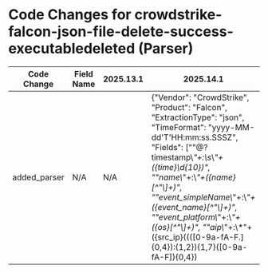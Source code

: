 # Code Changes for crowdstrike-falcon-json-file-delete-success-executabledeleted (Parser)

| Code Change | Field Name | 2025.13.1 | 2025.14.1 |
|-------------|------------|-----------|------------|
| added_parser | N/A | N/A | {"Vendor": "CrowdStrike", "Product": "Falcon", "ExtractionType": "json", "TimeFormat": "yyyy-MM-dd'T'HH:mm:ss.SSSZ", "Fields": ["\"@?timestamp\\*\"+:\s*\\*\"+({time}\d{10})", "\"name\\*\"+:\\*\"+({name}[^\"\\]+)", "\"event_simpleName\\*\"+:\\*\"+({event_name}[^\"\\]+)", "\"event_platform\\*\"+:\\*\"+({os}[^\"\\]+)", "\"aip\\*\"+:\\*\"+({src_ip}((([0-9a-fA-F.]{0,4}):{1,2}){1,7}([0-9a-fA-F]){0,4})|(((25[0-5]|(2[0-4]|1\d|[0-9]|)\d)\.?\b){4}))(:({src_port}\d+))?", "\"UserSid\\*\"+:\\*\"+({user_sid}[^\"\\]+)", "\"SessionId\\*\"+:\\*\"+({session_id}[^\"\\]+)", "\"MD5HashData\\*\"+:\\*\"+({hash_md5}[^\"\\]+)", "\"SHA256HashData\\*\"+:\\*\"+({hash_sha256}[^\"\\]+)", "\"CommandLine\\*\"+:\\*\"+\s*({process_command_line}.+?)\s*[\"\\]", "\"TargetProcessId\\*\"+:\\*\"+({process_id}[^\"\\]+)", "\"(ImageFileName|TargetFileName)\\*\"+:\\*\"+(({file_path}[^\"]+?))\\*\"", "\"(ImageFileName|TargetFileName)\\*\"+:\\*\"+({file_dir}[^\"]*[\\\/]+)({file_name}[^\\\/\"]+\.({file_ext}[^\\\/\"]+))", "\"ConfigStateHash\\*\"+:\\*\"+({old_hash}[^\\\"]+)", "\"ContextProcessId\\*\"+:\\*\"+({process_guid}[^\\\"]+)", "\"Size\\*\"+:\\*\"+({bytes}\d+)", "\"UserName\\*\"+:\\*\"+((?i)system|({full_name}({first_name}[^\s\"]+)\s({last_name}[^\"\\]+))|({user}[\w\.\-\!\#\^\~]{1,40}\$?))", "\"FalconHostLink\\*\"+:\s*\\*\"+({falcon_host_link}[^\"]+)", "\"aid\\?\":\\?\"({aid}[^\"]+?)\\?\"", "\"event_platform\\?\":\\?\"({os}[^\"]+?)\\?\"", "exa_json_path=$.@timestamp,exa_field_name=time", "exa_json_path=$.message,exa_regex=\"name\\*\"+:\\*\"+({name}[^\"\\]+)", "exa_json_path=$.message,exa_regex=event_simpleName\\*\"+:\\*\"+({event_name}[^\"\\]+)", "exa_json_path=$.message,exa_regex=event_platform\\*\"+:\\*\"+({os}[^\"\\]+)", "exa_json_path=$.message,exa_regex=aip\\*\"+:\\*\"+({src_ip}((([0-9a-fA-F.]{0,4}):{1,2}){1,7}([0-9a-fA-F]){0,4})|(((25[0-5]|(2[0-4]|1\d|[0-9]|)\d)\.?\b){4}))(:({src_port}\d+))?", "exa_json_path=$.message,exa_regex=UserSid\\*\"+:\\*\"+({user_sid}[^\"\\]+)", "exa_json_path=$.message,exa_regex=SessionId\\*\"+:\\*\"+({session_id}[^\"\\]+)", "exa_json_path=$.message,exa_regex=MD5HashData\\*\"+:\\*\"+({hash_md5}[^\"\\]+)", "exa_json_path=$.message,exa_regex=SHA256HashData\\*\"+:\\*\"+({hash_sha256}[^\"\\]+)", "exa_json_path=$.message,exa_regex=CommandLine\\*\"+:\\*\"+\s*({process_command_line}.+?)\s*[\"\\]", "exa_json_path=$.message,exa_regex=TargetProcessId\\*\"+:\\*\"+({process_id}[^\"\\]+)", "exa_json_path=$.message,exa_regex=\"(ImageFileName|TargetFileName)\\*\"+:\\*\"+(({file_path}[^\"]+?))\\*\"", "exa_json_path=$.message,exa_regex=\"(ImageFileName|TargetFileName)\\*\"+:\\*\"+({file_dir}[^\"]*[\\\/]+)({file_name}[^\\\/\"]+\.({file_ext}[^\\\/\"]+))", "exa_json_path=$.message,exa_regex=\"ConfigStateHash\\*\"+:\\*\"+({old_hash}[^\\\"]+)", "exa_json_path=$.message,exa_regex=\"ContextProcessId\\*\"+:\\*\"+({process_guid}[^\\\"]+)", "exa_json_path=$.message,exa_regex=\"Size\\*\"+:\\*\"+({bytes}\d+)", "exa_json_path=$.message,exa_regex=\"UserName\\*\"+:\\*\"+((?i)system|({full_name}({first_name}[^\s\"]+)\s({last_name}[^\"\\]+))|({user}[\w\.\-\!\#\^\~]{1,40}\$?))", "exa_json_path=$.message,exa_regex=\"FalconHostLink\\*\"+:\s*\\*\"+({falcon_host_link}[^\"]+)", "exa_json_path=$.message,exa_regex=\"aid\\?\":\\?\"({aid}[^\"]+?)\\?\"", "exa_json_path=$.message,exa_regex=\"event_platform\\?\":\\?\"({os}[^\"]+?)\\?\"", "\"event_simpleName\\*\"+:\\*\"+({event_code}[^\"\\]+)"], "DupFields": ["event_name->event_code", "falcon_host_link->additional_info", "file_dir->directory", "file_name->process_name"], "Name": "crowdstrike-falcon-json-file-delete-success-executabledeleted", "ParserVersion": "v1.0.0", "Conditions": ["\"event_simpleName\\":\\"ExecutableDeleted\\"", "\\"aip\\"", "\\"aid\\""]} |